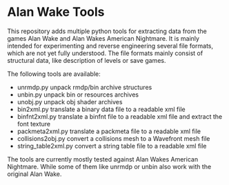 Alan Wake Tools
===============

This repository adds multiple python tools for extracting data from the games Alan Wake and Alan Wakes American 
Nightmare. It is mainly intended for experimenting and reverse engineering several file formats, which are not yet 
fully understood. The file formats mainly consist of structural data, like description of levels or save games.

The following tools are available:

* unrmdp.py unpack rmdp/bin archive structures
* unbin.py unpack bin or resources archives
* unobj.py unpack obj shader archives
* bin2xml.py translate a binary data file to a readable xml file
* binfnt2xml.py translate a binfnt file to a readable xml file and extract the font texture
* packmeta2xml.py translate a packmeta file to a readable xml file
* collisions2obj.py convert a collisions mesh to a Wavefront mesh file
* string_table2xml.py convert a string table file to a readable xml file

The tools are currently mostly tested against Alan Wakes American Nightmare. While some of them like unrmdp or unbin
also work with the original Alan Wake. 